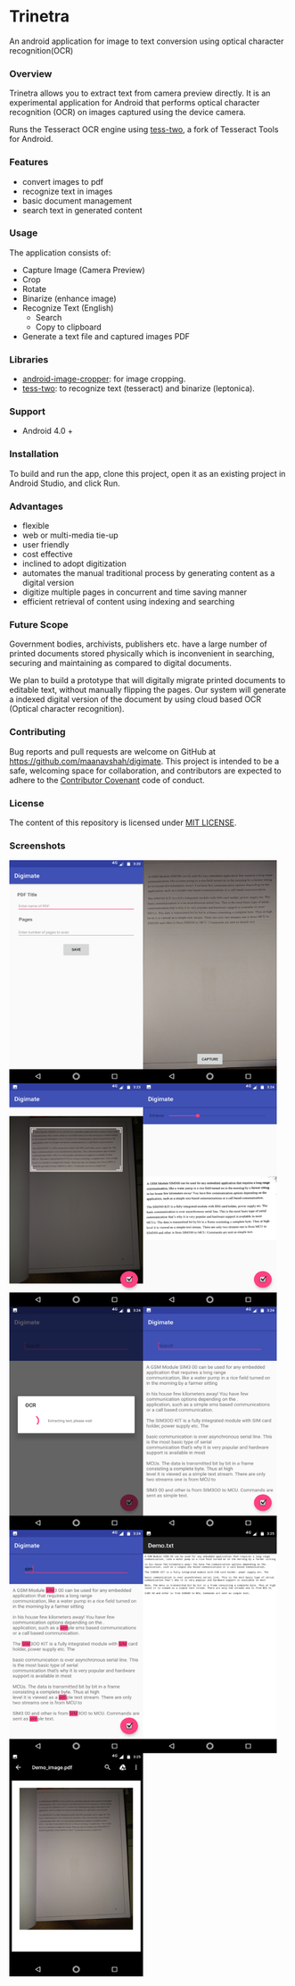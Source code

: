 # Trinetra
An android application for image to text conversion using optical character recognition(OCR)

### Overview

Trinetra allows you to extract text from camera preview directly. It is an experimental application for Android that performs optical character recognition (OCR) on images captured using the device camera.

Runs the Tesseract OCR engine using [tess-two](https://github.com/rmtheis/tess-two), a fork of Tesseract Tools for Android.

### Features

* convert images to pdf
* recognize text in images
* basic document management
* search text in generated content

### Usage

The application consists of:
- Capture Image (Camera Preview)
- Crop
- Rotate
- Binarize (enhance image)
- Recognize Text (English)
  - Search
  - Copy to clipboard
- Generate a text file and captured images PDF

### Libraries

- [android-image-cropper](https://github.com/ArthurHub/Android-Image-Cropper): for image cropping.
- [tess-two](https://github.com/rmtheis/tess-two): to recognize text (tesseract) and binarize (leptonica).

### Support

- Android 4.0 +

### Installation

To build and run the app, clone this project, open it as an existing project in Android Studio, and click Run.

### Advantages

- flexible
- web or multi-media tie-up
- user friendly
- cost effective
- inclined to adopt digitization
- automates the manual traditional process by generating content as a digital version
- digitize multiple pages in concurrent and time saving manner
- efficient retrieval of content using indexing and searching

### Future Scope

Government bodies, archivists, publishers etc. have a large number of printed documents stored physically which is inconvenient in searching, securing and maintaining as compared to digital documents.

We plan to build a prototype that will digitally migrate printed documents to editable text, without manually flipping the pages. Our system will generate a indexed digital version of the document by using cloud based OCR (Optical character recognition).

### Contributing

Bug reports and pull requests are welcome on GitHub at https://github.com/maanavshah/digimate. This project is intended to be a safe, welcoming space for collaboration, and contributors are expected to adhere to the [Contributor Covenant](http://contributor-covenant.org) code of conduct.

### License

The content of this repository is licensed under [MIT LICENSE](LICENSE).

### Screenshots

<img src="screenshots/Screenshot1.png" align="left" height="400" width="240" alt="Main Screen">
<img src="screenshots/Screenshot2.png" align="left" height="400" width="240">
<img src="screenshots/Screenshot3.png" align="left" height="400" width="240">
<img src="screenshots/Screenshot4.png" align="left" height="400" width="240">
<img src="screenshots/Screenshot5.png" align="left" height="400" width="240">
<img src="screenshots/Screenshot6.png" align="left" height="400" width="240">
<img src="screenshots/Screenshot7.png" align="left" height="400" width="240">
<img src="screenshots/Screenshot8.png" align="left" height="400" width="240">
<img src="screenshots/Screenshot9.png" align="left" height="400" width="240">
